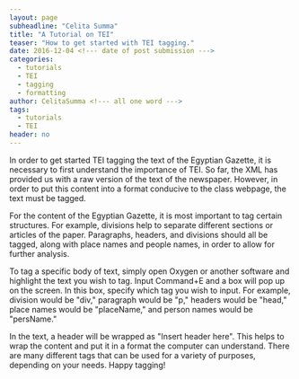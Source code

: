 ```yaml
---
layout: page
subheadline: "Celita Summa"
title: "A Tutorial on TEI"
teaser: "How to get started with TEI tagging."
date: 2016-12-04 <!--- date of post submission --->
categories:
  - tutorials
  - TEI
  - tagging
  - formatting
author: CelitaSumma <!--- all one word --->
tags:
  - tutorials
  - TEI
header: no
---
```

In order to get started TEI tagging the text of the Egyptian Gazette,
it is necessary to first understand the importance of TEI. So far, the
XML has provided us with a raw version of the text of the newspaper.
However, in order to put this content into a format conducive to the
class webpage, the text must be tagged.

For the content of the Egyptian Gazette, it is most important to tag
certain structures. For example, divisions help to separate different
sections or articles of the paper. Paragraphs, headers, and divisions
should all be tagged, along with place names and people names, in order
to allow for further analysis.

To tag a specific body of text, simply open Oxygen or another software
and highlight the text you wish to tag. Input Command+E and a box will
pop up on the screen. In this box, specify which tag you wish to input.
For example, division would be "div," paragraph would be "p," headers
would be "head," place names would be "placeName," and person names
would be "persName."

In the text, a header will be wrapped as <head>"Insert header here"</div>.
This helps to wrap the content and put it in a format the computer
can understand. There are many different tags that can be used for a
variety of purposes, depending on your needs. Happy tagging!
